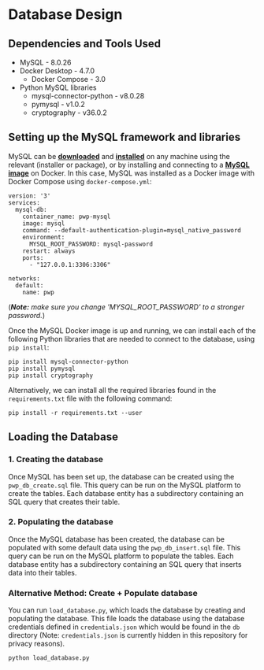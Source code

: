 # Database Design

## Dependencies and Tools Used

- MySQL - 8.0.26
- Docker Desktop - 4.7.0
  - Docker Compose - 3.0
- Python MySQL libraries
  - mysql-connector-python - v8.0.28
  - pymysql - v1.0.2
  - cryptography - v36.0.2

## Setting up the MySQL framework and libraries

MySQL can be [**downloaded**](https://dev.mysql.com/downloads/mysql/) and [**installed**](https://dev.mysql.com/doc/mysql-installer/en/) on any machine using the relevant (installer or package), or by installing and connecting to a [**MySQL image**](https://hub.docker.com/_/mysql) on Docker.
In this case, MySQL was installed as a Docker image with Docker Compose using `docker-compose.yml`:
```
version: '3'
services:
  mysql-db:
    container_name: pwp-mysql
    image: mysql
    command: --default-authentication-plugin=mysql_native_password
    environment:
      MYSQL_ROOT_PASSWORD: mysql-password
    restart: always
    ports:
      - "127.0.0.1:3306:3306"

networks:
  default:
    name: pwp
```
(<i><strong>Note:</strong> make sure you change '<i>MYSQL_ROOT_PASSWORD</i>' to a stronger password.</i>)

Once the MySQL Docker image is up and running, we can install each of the following Python libraries that are needed to connect to the database, using ``pip install``:
```commandline
pip install mysql-connector-python
pip install pymysql
pip install cryptography
```

Alternatively, we can install all the required libraries found in the ``requirements.txt`` file with the following command:
```commandline
pip install -r requirements.txt --user
```

## Loading the Database
### 1. Creating the database
Once MySQL has been set up, the database can be created using the ``pwp_db_create.sql`` file. This query can be run on the MySQL platform to create the tables. 
Each database entity has a subdirectory containing an SQL query that creates their table.
### 2. Populating the database
Once the MySQL database has been created, the database can be populated with some default data using the ``pwp_db_insert.sql`` file. This query can be run on the MySQL platform to populate the tables.
Each database entity has a subdirectory containing an SQL query that inserts data into their tables.

### Alternative Method: Create + Populate database
You can run ``load_database.py``, which loads the database by creating and populating the database. 
This file loads the database using the database credentials defined in ``credentials.json`` which would be found in the ``db`` directory (Note: ``credentials.json`` is currently hidden in this repository for privacy reasons).
```commandline
python load_database.py
```
